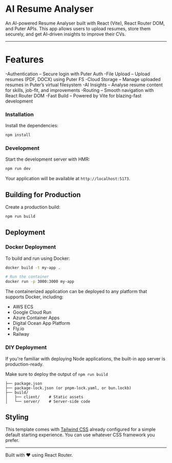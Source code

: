 # AI Resume Analyser

An AI-powered Resume Analyser built with React (Vite), React Router DOM, and Puter APIs.
This app allows users to upload resumes, store them securely, and get AI-driven insights to improve their CVs.

----

# Features

-Authentication – Secure login with Puter Auth
-File Upload – Upload resumes (PDF, DOCX) using Puter FS
-Cloud Storage – Manage uploaded resumes in Puter’s virtual filesystem
-AI Insights – Analyse resume content for skills, job-fit, and improvements
-Routing – Smooth navigation with React Router DOM
-Fast Build – Powered by Vite for blazing-fast development





### Installation

Install the dependencies:

```bash
npm install
```

### Development

Start the development server with HMR:

```bash
npm run dev
```

Your application will be available at `http://localhost:5173`.

## Building for Production

Create a production build:

```bash
npm run build
```

## Deployment

### Docker Deployment

To build and run using Docker:

```bash
docker build -t my-app .

# Run the container
docker run -p 3000:3000 my-app
```

The containerized application can be deployed to any platform that supports Docker, including:

- AWS ECS
- Google Cloud Run
- Azure Container Apps
- Digital Ocean App Platform
- Fly.io
- Railway

### DIY Deployment

If you're familiar with deploying Node applications, the built-in app server is production-ready.

Make sure to deploy the output of `npm run build`

```
├── package.json
├── package-lock.json (or pnpm-lock.yaml, or bun.lockb)
├── build/
│   ├── client/    # Static assets
│   └── server/    # Server-side code
```

## Styling

This template comes with [Tailwind CSS](https://tailwindcss.com/) already configured for a simple default starting experience. You can use whatever CSS framework you prefer.

---

Built with ❤️ using React Router.
